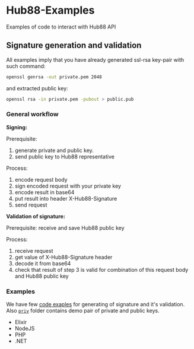 # Hub88-Examples
Examples of code to interact with Hub88 API

## Signature generation and validation
All examples imply that you have already generated ssl-rsa key-pair with such command:
```bash
openssl genrsa -out private.pem 2048
```
and extracted public key:
```bash
openssl rsa -in private.pem -pubout > public.pub
```
### General workflow
**Signing:**

Prerequisite: 
1. generate private and public key.
2. send public key to Hub88 representative

Process:
1. encode request body
2. sign encoded request with your private key
3. encode result in base64
4. put result into header X-Hub88-Signature
5. send request

**Validation of signature:**

Prerequisite: receive and save Hub88 public key

Process:
1. receive request
2. get value of X-Hub88-Signature header
3. decode it from base64
4. check that result of step 3 is valid for combination of this request body and Hub88 public key

### Examples
We have few [code exaples](/examples) for generating of signature and it's validation. Also [`priv`](/priv) folder contains demo pair of private and public keys. 
* Elixir
* NodeJS
* PHP
* .NET

